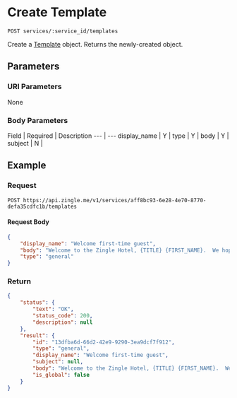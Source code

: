 # Create Template

    POST services/:service_id/templates
    
Create a [Template][] object. Returns the newly-created object.

## Parameters
### URI Parameters
None
### Body Parameters
Field | Required | Description
--- | ---
display_name | Y |
type | Y |
body | Y | 
subject | N |

## Example
### Request

    POST https://api.zingle.me/v1/services/aff8bc93-6e28-4e70-8770-defa35cdfc1b/templates
#### Request Body
```json 
{
    "display_name": "Welcome first-time guest",
    "body": "Welcome to the Zingle Hotel, {TITLE} {FIRST_NAME}.  We hope you enjoy your first stay with us.",
    "type": "general"
}
```

### Return
``` json
{
    "status": {
        "text": "OK",
        "status_code": 200,
        "description": null
    },
    "result": {
        "id": "13dfba6d-66d2-42e9-9290-3ea9dcf7f912",
        "type": "general",
        "display_name": "Welcome first-time guest",
        "subject": null,
        "body": "Welcome to the Zingle Hotel, {TITLE} {FIRST_NAME}.  We hope you enjoy your first stay with us.",
        "is_global": false
    }
}
```

[Template]: README.md
